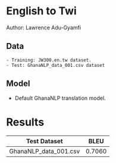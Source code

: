 # English to Twi

Author: Lawrence Adu-Gyamfi

## Data

	- Training: JW300.en.tw dataset.
	- Test: GhanaNLP_data_001.csv dataset

## Model

- Default GhanaNLP translation model.



# Results


Test Dataset | BLEU
--- | --- 
GhanaNLP_data_001.csv | 0.7060 
